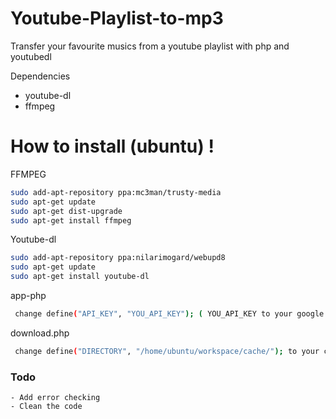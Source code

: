 # Youtube-Playlist-to-mp3

Transfer your favourite musics from a youtube playlist with php and youtubedl

Dependencies
  - youtube-dl
  - ffmpeg


# How to install (ubuntu) !

FFMPEG
```sh
sudo add-apt-repository ppa:mc3man/trusty-media
sudo apt-get update
sudo apt-get dist-upgrade
sudo apt-get install ffmpeg
```

Youtube-dl
```sh
sudo add-apt-repository ppa:nilarimogard/webupd8
sudo apt-get update
sudo apt-get install youtube-dl
```

app-php
```sh
 change define("API_KEY", "YOU_API_KEY"); ( YOU_API_KEY to your google youtube api )
```

download.php
```sh
 change define("DIRECTORY", "/home/ubuntu/workspace/cache/"); to your cache directory and create it
```

### Todo
    - Add error checking
    - Clean the code
